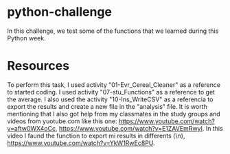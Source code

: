 # python-challenge

In this challenge, we test some of the functions that we learned during this Python week.

# Resources 

To perform this task, I used activity "01-Evr_Cereal_Cleaner" as a reference to started coding. I used activity "07-stu_Functions" as a reference to get the average. I also used the activity "10-Ins_WriteCSV" as a referencia to export the results and create a new file in the "analysis" file. It is worth mentioning that I also got help from my classmates in the study groups and videos from yuotube.com like this one:  https://www.youtube.com/watch?v=aftw0WX4oCc, https://www.youtube.com/watch?v=E1ZAVEmRwyI. In this video I faund the function to export mi results in differents (\n), https://www.youtube.com/watch?v=YkW1RwEc8PU.
